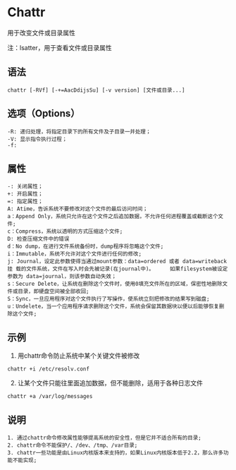 # Chattr

用于改变文件或目录属性

注：lsatter，用于查看文件或目录属性

## 语法

```
chattr [-RVf] [-+=AacDdijsSu] [-v version] [文件或目录...]
```

## 选项（Options）

```
-R: 递归处理，将指定目录下的所有文件及子目录一并处理；
-V: 显示指令执行过程；
-f: 

```

## 属性

```
-: 关闭属性；
+: 开启属性；
=: 指定属性；
A: Atime，告诉系统不要修改对这个文件的最后访问时间；
a：Append Only，系统只允许在这个文件之后追加数据，不允许任何进程覆盖或截断这个文件;
c：Compress，系统以透明的方式压缩这个文件;
D: 检查压缩文件中的错误
d：No dump，在进行文件系统备份时，dump程序将忽略这个文件;
i：Immutable，系统不允许对这个文件进行任何的修改;
j: Journal，设定此参数使得当通过mount参数：data=ordered 或者 data=writeback 挂 载的文件系统，文件在写入时会先被记录(在journal中)。     如果filesystem被设定参数为 data=journal，则该参数自动失效； 
s：Secure Delete，让系统在删除这个文件时，使用0填充文件所在的区域，保密性地删除文件或目录，即硬盘空间被全部收回;
S：Sync，一旦应用程序对这个文件执行了写操作，使系统立刻把修改的结果写到磁盘;
u：Undelete，当一个应用程序请求删除这个文件，系统会保留其数据块以便以后能够恢复删除这个文件;
```

## 示例

1. 用chattr命令防止系统中某个关键文件被修改

```
chattr +i /etc/resolv.conf
```

2. 让某个文件只能往里面追加数据，但不能删除，适用于各种日志文件

```
chattr +a /var/log/messages
```

## 说明

```
1. 通过chattr命令修改属性能够提高系统的安全性，但是它并不适合所有的目录;
2. chattr命令不能保护/、/dev、/tmp、/var目录;
3. chattr一些功能是由Linux内核版本来支持的，如果Linux内核版本低于2.2，那么许多功能不能实现;
```

